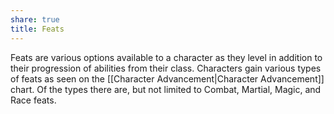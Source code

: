 ```yaml
---
share: true
title: Feats
---
```



Feats are various options available to a character as they level in addition to their progression of abilities from their class. Characters gain various types of feats as seen on the [[Character Advancement|Character Advancement]] chart. Of the types there are, but not limited to Combat, Martial, Magic, and Race feats.